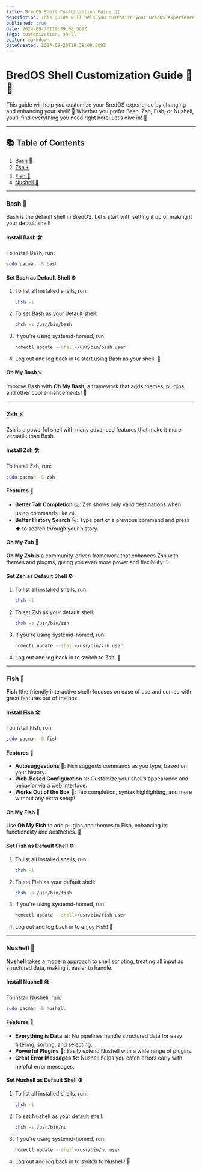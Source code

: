 ```yaml
---
title: BredOS Shell Customization Guide 🐚🎨
description: This guide will help you customize your BredOS experience by changing and enhancing your shell! 🚀 Whether you prefer Bash, Zsh, Fish, or Nushell, you'll find everything you need right here. Let’s dive in! 🌊
published: true
date: 2024-09-20T19:39:08.509Z
tags: customization, shell
editor: markdown
dateCreated: 2024-09-20T19:39:08.509Z
---
```


# BredOS Shell Customization Guide 🐚🎨

This guide will help you customize your BredOS experience by changing and enhancing your shell! 🚀 Whether you prefer Bash, Zsh, Fish, or Nushell, you'll find everything you need right here. Let’s dive in! 🌊

---

## 📚 Table of Contents
1. [Bash 🐢](#bash-)
2. [Zsh ⚡](#zsh-)
3. [Fish 🐠](#fish-)
4. [Nushell 🧠](#nushell-)

---

### Bash 🐢
Bash is the default shell in BredOS. Let’s start with setting it up or making it your default shell!

#### Install Bash 🛠️
To install Bash, run:
```bash
sudo pacman -S bash
```

#### Set Bash as Default Shell ⚙️
1. To list all installed shells, run:
   ```bash
   chsh -l
   ```
2. To set Bash as your default shell:
   ```bash
   chsh -s /usr/bin/bash
   ```
3. If you're using systemd-homed, run:
   ```bash
   homectl update --shell=/usr/bin/bash user
   ```
4. Log out and log back in to start using Bash as your shell. 🔄

#### Oh My Bash 💡
Improve Bash with **Oh My Bash**, a framework that adds themes, plugins, and other cool enhancements! 🌟

---

### Zsh ⚡
Zsh is a powerful shell with many advanced features that make it more versatile than Bash.

#### Install Zsh 🛠️
To install Zsh, run:
```bash
sudo pacman -S zsh
```

#### Features 🌟
- **Better Tab Completion** ⌨️: Zsh shows only valid destinations when using commands like `cd`.  
- **Better History Search** 🔍: Type part of a previous command and press ⬆️ to search through your history.

#### Oh My Zsh 🧩
**Oh My Zsh** is a community-driven framework that enhances Zsh with themes and plugins, giving you even more power and flexibility. ✨

#### Set Zsh as Default Shell ⚙️
1. To list all installed shells, run:
   ```bash
   chsh -l
   ```
2. To set Zsh as your default shell:
   ```bash
   chsh -s /usr/bin/zsh
   ```
3. If you're using systemd-homed, run:
   ```bash
   homectl update --shell=/usr/bin/zsh user
   ```
4. Log out and log back in to switch to Zsh! 🔄

---

### Fish 🐠
**Fish** (the friendly interactive shell) focuses on ease of use and comes with great features out of the box.

#### Install Fish 🛠️
To install Fish, run:
```bash
sudo pacman -S fish
```

#### Features 🌟
- **Autosuggestions** 🤖: Fish suggests commands as you type, based on your history.
- **Web-Based Configuration** 🌐: Customize your shell’s appearance and behavior via a web interface.
- **Works Out of the Box** 🧰: Tab completion, syntax highlighting, and more without any extra setup!

#### Oh My Fish 🎣
Use **Oh My Fish** to add plugins and themes to Fish, enhancing its functionality and aesthetics. 🌈

#### Set Fish as Default Shell ⚙️
1. To list all installed shells, run:
   ```bash
   chsh -l
   ```
2. To set Fish as your default shell:
   ```bash
   chsh -s /usr/bin/fish
   ```
3. If you're using systemd-homed, run:
   ```bash
   homectl update --shell=/usr/bin/fish user
   ```
4. Log out and log back in to enjoy Fish! 🔄

---

### Nushell 🧠
**Nushell** takes a modern approach to shell scripting, treating all input as structured data, making it easier to handle.

#### Install Nushell 🛠️
To install Nushell, run:
```bash
sudo pacman -S nushell
```

#### Features 🌟
- **Everything is Data** 📊: Nu pipelines handle structured data for easy filtering, sorting, and selecting.
- **Powerful Plugins** 🔌: Easily extend Nushell with a wide range of plugins.
- **Great Error Messages** 🛠️: Nushell helps you catch errors early with helpful error messages.

#### Set Nushell as Default Shell ⚙️
1. To list all installed shells, run:
   ```bash
   chsh -l
   ```
2. To set Nushell as your default shell:
   ```bash
   chsh -s /usr/bin/nu
   ```
3. If you're using systemd-homed, run:
   ```bash
   homectl update --shell=/usr/bin/nu user
   ```
4. Log out and log back in to switch to Nushell! 🔄
